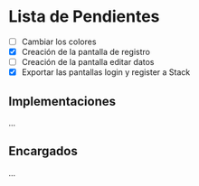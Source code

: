 # Lista de Pendientes
- [ ] Cambiar los colores
- [X] Creación de la pantalla de registro
- [ ] Creación de la pantalla editar datos
- [x] Exportar las pantallas login y register a Stack

## Implementaciones
...

## Encargados
...